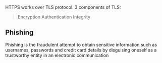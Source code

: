 
HTTPS works over TLS protocol.
3 components of TLS:
> Encryption
> Authentication
> Integrity




## Phishing
Phishing is the fraudulent attempt to obtain sensitive information such as usernames, passwords and credit card details by disguising oneself as a trustworthy entity in an electronic communication